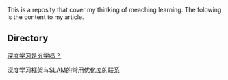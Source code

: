 This is a reposity that cover my thinking of meaching learning.
The folowing is the content to my article.

## Directory

[深度学习是玄学吗？](https://github.com/AmosLewis/Awesome-Robotics/blob/master/Meachine_Learning/%E6%B7%B1%E5%BA%A6%E5%AD%A6%E4%B9%A0%E6%98%AF%E7%8E%84%E5%AD%A6%E5%90%97%3F.md)

[深度学习框架与SLAM的常用优化库的联系](https://github.com/AmosLewis/Awesome-Robotics/blob/master/Meachine_Learning/%E6%B7%B1%E5%BA%A6%E5%AD%A6%E4%B9%A0%E6%98%AF%E7%8E%84%E5%AD%A6%E5%90%97%3F.md)
